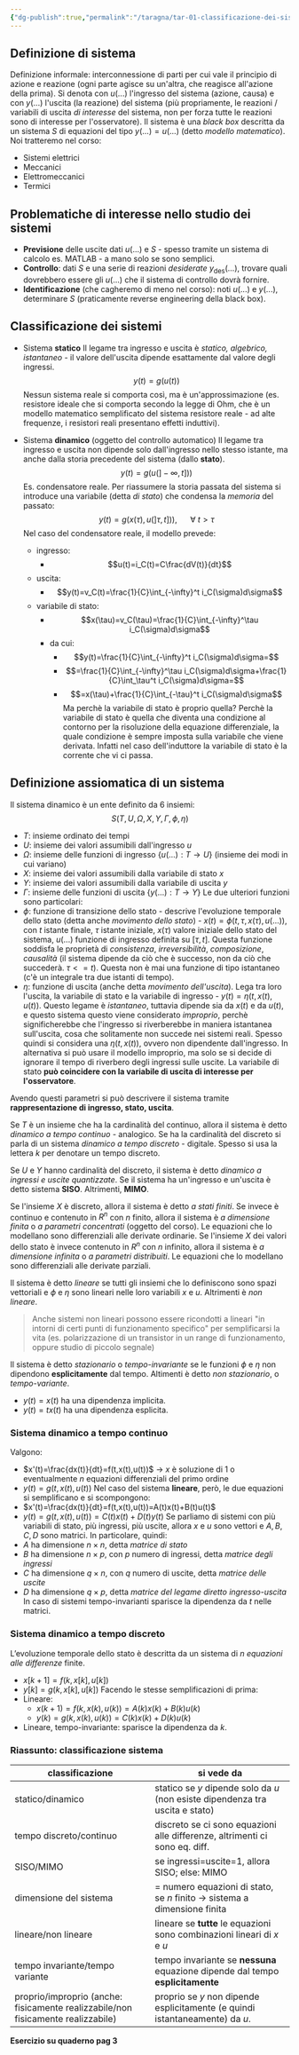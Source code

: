 ```yaml
---
{"dg-publish":true,"permalink":"/taragna/tar-01-classificazione-dei-sistemi/"}
---
```



## Definizione di sistema
Definizione informale: interconnessione di parti per cui vale il principio di azione e reazione (ogni parte agisce su un'altra, che reagisce all'azione della prima). Si denota con $u(\text{...})$ l'ingresso del sistema (azione, causa) e con $y(\text{...})$ l'uscita (la reazione) del sistema (più propriamente, le reazioni / variabili di uscita *di interesse* del sistema, non per forza tutte le reazioni sono di interesse per l'osservatore). Il sistema è una *black box* descritta da un sistema $S$ di equazioni del tipo $y(\text{...}) = u(\text{...})$ (detto *modello matematico*).
Noi tratteremo nel corso:
- Sistemi elettrici
- Meccanici
- Elettromeccanici
- Termici
## Problematiche di interesse nello studio dei sistemi
- **Previsione** delle uscite dati $u(\text{...})$ e $S$ - spesso tramite un sistema di calcolo es. MATLAB - a mano solo se sono semplici. 
- **Controllo**: dati $S$ e una serie di reazioni *desiderate* $y_{\text{des}}(\text{...})$, trovare quali dovrebbero essere gli $u(\text{...})$ che il sistema di controllo dovrà fornire.
- **Identificazione** (che cagheremo di meno nel corso): noti $u(\text{...})$ e $y(\text{...})$, determinare $S$ (praticamente reverse engineering della black box).
## Classificazione dei sistemi
- Sistema **statico**
	Il legame tra ingresso e uscita è *statico, algebrico, istantaneo* - il valore dell'uscita dipende esattamente dal valore degli ingressi. 
	$$y(t) = g(u(t))$$
	Nessun sistema reale si comporta così, ma è un'approssimazione (es. resistore ideale che si comporta secondo la legge di Ohm, che è un modello matematico semplificato del sistema resistore reale - ad alte frequenze, i resistori reali presentano effetti induttivi).

- Sistema **dinamico** (oggetto del controllo automatico)
	Il legame tra ingresso e uscita non dipende solo dall'ingresso nello stesso istante, ma anche dalla storia precedente del sistema (dallo **stato**). 
	$$y(t) = g(u(]-\infty, t]))$$
	Es. condensatore reale.
	Per riassumere la storia passata del sistema si introduce una variabile (detta *di stato*) che condensa la *memoria* del passato:
	$$y(t) = g(x(\tau), u(]\tau, t])),\ \ \ \ \ \ \forall \ t > \tau$$
	Nel caso del condensatore reale, il modello prevede:
	- ingresso:
		- $$u(t)=i_C(t)=C\frac{dV(t)}{dt}$$
	- uscita:
		- $$y(t)=v_C(t)=\frac{1}{C}\int_{-\infty}^t i_C(\sigma)d\sigma$$
	- variabile di stato:
		- $$x(\tau)=v_C(\tau)=\frac{1}{C}\int_{-\infty}^\tau i_C(\sigma)d\sigma$$
		- da cui:
			- $$y(t)=\frac{1}{C}\int_{-\infty}^t i_C(\sigma)d\sigma=$$
			- $$=\frac{1}{C}\int_{-\infty}^\tau i_C(\sigma)d\sigma+\frac{1}{C}\int_\tau^t i_C(\sigma)d\sigma=$$
			- $$=x(\tau)+\frac{1}{C}\int_{-\tau}^t i_C(\sigma)d\sigma$$
	Ma perchè la variabile di stato è proprio quella? Perchè la variabile di stato è quella che diventa una condizione al contorno per la risoluzione della equazione differenziale, la quale condizione è sempre imposta sulla variabile che viene derivata. Infatti nel caso dell'induttore la variabile di stato è la corrente che vi ci passa.
## Definizione assiomatica di un sistema 
Il sistema dinamico è un ente definito da 6 insiemi: 
$$S(T,U,\Omega,X,Y,\Gamma,\phi,\eta)$$
- $T$: insieme ordinato dei tempi
- $U$: insieme dei valori assumibili dall'ingresso $u$
- $\Omega$: insieme delle funzioni di ingresso $\{u(\text{...}): T \rightarrow U\}$ (insieme dei modi in cui variano)
- $X$: insieme dei valori assumibili dalla variabile di stato $x$
- $Y$: insieme dei valori assumibili dalla variabile di uscita $y$
- $\Gamma$: insieme delle funzioni di uscita $\{y(\text{...}): T \rightarrow Y\}$
Le due ulteriori funzioni sono particolari: 
- $\phi$: funzione di transizione dello stato - descrive l'evoluzione temporale dello stato (detta anche *movimento dello stato*) - $x(t) = \phi(t,\tau,x(\tau),u(\text{...}))$, con $t$ istante finale, $\tau$ istante iniziale, $x(\tau)$ valore iniziale dello stato del sistema, $u(\text{...})$ funzione di ingresso definita su $[\tau, t]$. Questa funzione soddisfa le proprietà di *consistenza*, *irreversibilità*, *composizione*, *causalità* (il sistema dipende da ciò che è successo, non da ciò che succederà. $\tau <= t$). Questa non è mai una funzione di tipo istantaneo (c'è un integrale tra due istanti di tempo).
- $\eta$: funzione di uscita (anche detta *movimento dell'uscita*). Lega tra loro l'uscita, la variabile di stato e la variabile di ingresso - $y(t) = \eta(t,x(t),u(t))$. Questo legame è *istantaneo*, tuttavia dipende sia da $x(t)$ e da $u(t)$, e questo sistema questo viene considerato *improprio*, perchè significherebbe che l'ingresso si riverberebbe in maniera istantanea sull'uscita, cosa che solitamente non succede nei sistemi reali. Spesso quindi si considera una $\eta(t, x(t))$, ovvero non dipendente dall'ingresso. In alternativa si può usare il modello improprio, ma solo se si decide di ignorare il tempo di riverbero degli ingressi sulle uscite.
  La variabile di stato **può coincidere con la variabile di uscita di interesse per l'osservatore**.
  
Avendo questi parametri si può descrivere il sistema tramite **rappresentazione di ingresso, stato, uscita**.

Se $T$ è un insieme che ha la cardinalità del continuo, allora il sistema è detto *dinamico a tempo continuo* - analogico. Se ha la cardinalità del discreto si parla di un sistema *dinamico a tempo discreto* - digitale. Spesso si usa la lettera *k* per denotare un tempo discreto.

Se $U$ e $Y$ hanno cardinalità del discreto, il sistema è detto *dinamico a ingressi e uscite quantizzate*. Se il sistema ha un'ingresso e un'uscita è detto sistema **SISO**. Altrimenti, **MIMO**.

Se l'insieme $X$ è discreto, allora il sistema è detto *a stati finiti*. Se invece è continuo e contenuto in $R^n$ con $n$ finito, allora il sistema è *a dimensione finita* o *a parametri concentrati* (oggetto del corso). Le equazioni che lo modellano sono differenziali alle derivate ordinarie. Se l'insieme $X$ dei valori dello stato è invece contenuto in $R^n$ con $n$ infinito, allora il sistema è *a dimensione infinita* o *a parametri distribuiti*. Le equazioni che lo modellano sono differenziali alle derivate parziali. 

Il sistema è detto *lineare* se tutti gli insiemi che lo definiscono sono spazi vettoriali e $\phi$ e $\eta$ sono lineari nelle loro variabili $x$ e $u$. Altrimenti è *non lineare*.
> Anche sistemi non lineari possono essere ricondotti a lineari "in intorni di certi punti di funzionamento specifico" per semplificarsi la vita (es. polarizzazione di un transistor in un range di funzionamento, oppure studio di piccolo segnale)

Il sistema è detto *stazionario* o *tempo-invariante* se le funzioni $\phi$ e $\eta$ non dipendono **esplicitamente** dal tempo. Altimenti è detto *non stazionario*, o *tempo-variante*.
- $y(t)=x(t)$ ha una dipendenza implicita.
- $y(t)=tx(t)$ ha una dipendenza esplicita.
### Sistema dinamico a tempo continuo 
Valgono:
- $x'(t)=\frac{dx(t)}{dt}=f(t,x(t),u(t))$ -> $x$ è soluzione di 1 o eventualmente *n* equazioni differenziali del primo ordine
- $y(t)=g(t, x(t), u(t))$
Nel caso del sistema **lineare**, però, le due equazioni si semplificano e si scompongono:
- $x'(t)=\frac{dx(t)}{dt}=f(t,x(t),u(t))=A(t)x(t)+B(t)u(t)$
- $y(t)=g(t, x(t), u(t))=C(t)x(t)+D(t)y(t)$
Se parliamo di sistemi con più variabili di stato, più ingressi, più uscite, allora $x$ e $u$ sono vettori e $A, B, C, D$ sono matrici. In particolare, quindi:
- $A$ ha dimensione $n\times n$, detta *matrice di stato*
- $B$ ha dimensione $n\times p$, con $p$ numero di ingressi, detta *matrice degli ingressi*
- $C$ ha dimensione $q\times n$, con $q$ numero di uscite, detta *matrice delle uscite*
- $D$ ha dimensione $q\times p$, detta *matrice del legame diretto ingresso-uscita*
In caso di sistemi tempo-invarianti sparisce la dipendenza da $t$ nelle matrici.
### Sistema dinamico a tempo discreto
L’evoluzione temporale dello stato è descritta da un sistema di $n$ *equazioni alle differenze* finite.
- $x[k+1]=f(k, x[k], u[k])$
- $y[k]=g(k, x[k], u[k])$
Facendo le stesse semplificazioni di prima:
- Lineare:
	- $x(k+1)=f(k, x(k), u(k))=A(k)x(k)+B(k)u(k)$
	- $y(k)=g(k, x(k), u(k))=C(k)x(k)+D(k)u(k)$
- Lineare, tempo-invariante: sparisce la dipendenza da $k$.
### Riassunto: classificazione sistema
| classificazione                                                                  | si vede da                                                                     |
| -------------------------------------------------------------------------------- | ------------------------------------------------------------------------------ |
| statico/dinamico                                                                 | statico se $y$ dipende solo da $u$ (non esiste dipendenza tra uscita e stato)  |
| tempo discreto/continuo                                                          | discreto se ci sono equazioni alle differenze, altrimenti ci sono eq. diff.    |
| SISO/MIMO                                                                        | se ingressi=uscite=1, allora SISO; else: MIMO                                  |
| dimensione del sistema                                                           | = numero equazioni di stato, se $n$ finito -> sistema a dimensione finita      |
| lineare/non lineare                                                              | lineare se **tutte** le equazioni sono combinazioni lineari di $x$ e $u$       |
| tempo invariante/tempo variante                                                  | tempo invariante se **nessuna** equazione dipende dal tempo **esplicitamente** |
| proprio/improprio (anche: fisicamente realizzabile/non fisicamente realizzabile) | proprio se $y$ non dipende esplicitamente (e quindi istantaneamente) da $u$.   |
**Esercizio su quaderno pag 3**



